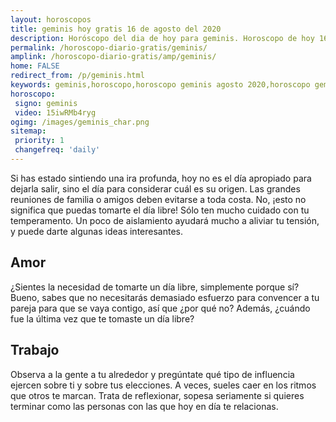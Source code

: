 ```yaml
---
layout: horoscopos
title: geminis hoy gratis 16 de agosto del 2020 
description: Horóscopo del dia de hoy para geminis. Horoscopo de hoy 16 de agosto del 2020. Las predicciones de amor, trabajo, vida personal gratis.
permalink: /horoscopo-diario-gratis/geminis/
amplink: /horoscopo-diario-gratis/amp/geminis/
home: FALSE
redirect_from: /p/geminis.html
keywords: geminis,horoscopo,horoscopo geminis agosto 2020,horoscopo geminis hoy,tarot geminis agosto 2020,horoscopo geminis,tarot geminis hoy,horoscopo de hoy,horoscopo diario,tarot del amor,horoscopo de hoy geminis,horoscopo diario del tarot, Horoscopo de hoy geminis 16 de agosto del 2020,horóscopo del día,signos zodiacales 2020, el horoscopo de hoy
horoscopo:
 signo: geminis
 video: 15iwRMb4ryg
ogimg: /images/geminis_char.png
sitemap:
 priority: 1
 changefreq: 'daily'
---
```



Si has estado sintiendo una ira profunda, hoy no es el día apropiado para dejarla salir, sino el día para considerar cuál es su origen. Las grandes reuniones de familia o amigos deben evitarse a toda costa. No, ¡esto no significa que puedas tomarte el día libre! Sólo ten mucho cuidado con tu temperamento. Un poco de aislamiento ayudará mucho a aliviar tu tensión, y puede darte algunas ideas interesantes.

## Amor

¿Sientes la necesidad de tomarte un día libre, simplemente porque sí? Bueno, sabes que no necesitarás demasiado esfuerzo para convencer a tu pareja para que se vaya contigo, así que ¿por qué no? Además, ¿cuándo fue la última vez que te tomaste un día libre?

## Trabajo

Observa a la gente a tu alrededor y pregúntate qué tipo de influencia ejercen sobre ti y sobre tus elecciones. A veces, sueles caer en los ritmos que otros te marcan. Trata de reflexionar, sopesa seriamente si quieres terminar como las personas con las que hoy en día te relacionas.